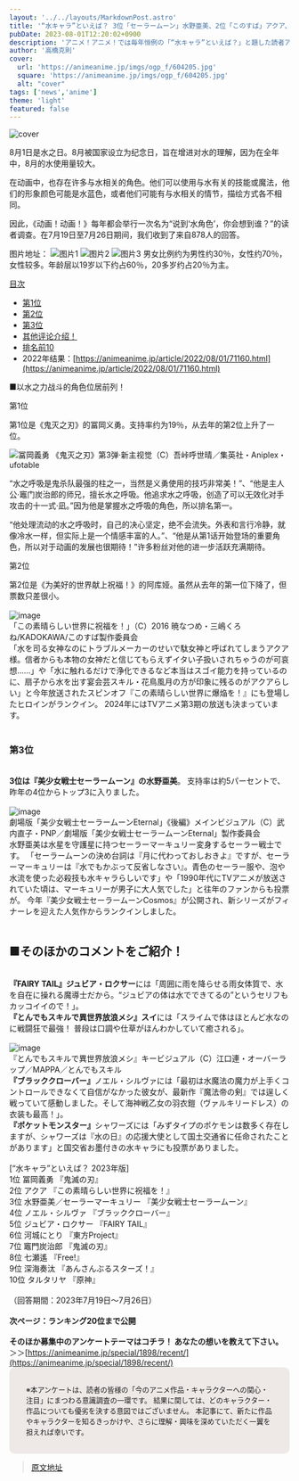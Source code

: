 ```yaml
---
layout: '../../layouts/MarkdownPost.astro'
title: '“水キャラ”といえば？ 3位「セーラームーン」水野亜美、2位「このすば」アクア、1位は「鬼滅の刃」冨岡義勇 ＜23年版＞'
pubDate: 2023-08-01T12:20:02+0900
description: 'アニメ！アニメ！では毎年恒例の「“水キャラ”といえば？」と題した読者アンケートを実施しました。結果を発表します。'
author: '高橋克則'
cover:
  url: 'https://animeanime.jp/imgs/ogp_f/604205.jpg'
  square: 'https://animeanime.jp/imgs/ogp_f/604205.jpg'
  alt: "cover"
tags: ['news','anime']
theme: 'light'
featured: false
---
```


![cover](https://animeanime.jp/imgs/ogp_f/604205.jpg)

8月1日是水之日。8月被国家设立为纪念日，旨在增进对水的理解，因为在全年中，8月的水使用量较大。

在动画中，也存在许多与水相关的角色。他们可以使用与水有关的技能或魔法，他们的形象颜色可能是水蓝色，或者他们可能有与水相关的情节，描绘方式各不相同。

因此，《动画！动画！》每年都会举行一次名为“说到‘水角色’，你会想到谁？”的读者调查。在7月19日至7月26日期间，我们收到了来自878人的回答。

图片地址：
![图片1](https://example.com/image1.jpg)
![图片2](https://example.com/image2.jpg)
![图片3](https://example.com/image3.jpg)
男女比例约为男性约30％，女性约70％，女性较多。年龄层以19岁以下约占60％，20多岁约占20％为主。 

[目次](#title)
- [第1位](#list01)
- [第2位](#list02)
- [第3位](#list03)
- [其他评论介绍！](#list04)
- [排名前10](#list05)
- 2022年结果：[https://animeanime.jp/article/2022/08/01/71160.html](https://animeanime.jp/article/2022/08/01/71160.html)

■以水之力战斗的角色位居前列！

第1位

第1位是《鬼灭之刃》的冨岡义勇。支持率约为19％，从去年的第2位上升了一位。

![冨岡義勇](https://animeanime.jp/imgs/zoom/604133.jpg)
《鬼灭之刃》第3弹·新主视觉（C）吾峠呼世晴／集英社・Aniplex・ufotable

“水之呼吸是鬼杀队最强的柱之一，当然是义勇使用的技巧非常美！”、“他是主人公·竈门炭治郎的师兄，擅长水之呼吸。他追求水之呼吸，创造了可以无效化对手攻击的十一式·凪。”因为他是掌握水之呼吸的角色，所以排名第一。

“他处理流动的水之呼吸时，自己的决心坚定，绝不会流失。外表和言行冷静，就像冷水一样，但实际上是一个情感丰富的人。”、“他是从第1话开始登场的重要角色，所以对于动画的发展也很期待！”许多粉丝对他的进一步活跃充满期待。

第2位

第2位是《为美好的世界献上祝福！》的阿库娅。虽然从去年的第一位下降了，但票数只差很小。
<br><br>![image](https://animeanime.jp/imgs/zoom/604205.jpg)<br>「この素晴らしい世界に祝福を！」（C）2016 暁なつめ・三嶋くろね/KADOKAWA/このすば製作委員会<br>「水を司る女神なのにトラブルメーカーのせいで駄女神と呼ばれてしまうアクア様。信者からも本物の女神だと信じてもらえずイタい子扱いされちゃうのが可哀想……」や「水に触れるだけで浄化できるなど本当はスゴイ能力を持っているのに、扇子から水を出す宴会芸スキル・花鳥風月の方が印象に残るのがアクアらしい」と今年放送されたスピンオフ『この素晴らしい世界に爆焔を！』にも登場したヒロインがランクイン。 2024年にはTVアニメ第3期の放送も決まっています。 <br><br><h3 id="list03" class="subtitle">第3位</h3><br><span class="underline"><span style="font-weight:bold;">3位は『美少女戦士セーラームーン』の水野亜美</span></span>。 支持率は約5パーセントで、昨年の4位からトップ3に入りました。 <br><br>![image](https://animeanime.jp/imgs/zoom/604204.jpg)<br>劇場版「美少女戦士セーラームーンEternal」《後編》メインビジュアル（C）武内直子・PNP／劇場版「美少女戦士セーラームーンEternal」製作委員会<br>水野亜美は水星を守護星に持つセーラーマーキュリー変身するセーラー戦士です。 「セーラームーンの決め台詞は『月に代わっておしおきよ』ですが、セーラーマーキュリーは『水でもかぶって反省しなさい』。青色のセーラー服や、泡や水流を使った必殺技も水キャラらしいです」や「1990年代にTVアニメが放送されていた頃は、マーキュリーが男子に大人気でした」と往年のファンからも投票が。 今年『美少女戦士セーラームーンCosmos』が公開され、新シリーズがフィナーレを迎えた人気作からランクインしました。 <br><br><h2 id="list04" class="title02" style="border-color:#61caff">■そのほかのコメントをご紹介！ </h2><br><span style="font-weight:bold;">『FAIRY TAIL』ジュビア・ロクサー</span>には「周囲に雨を降らせる雨女体質で、水を自在に操れる魔導士だから。“ジュビアの体は水でできてるの”というセリフもカッコイイので！」。 <br><span style="font-weight:bold;">『とんでもスキルで異世界放浪メシ』スイ</span>には「スライムで体はほとんど水なのに戦闘狂で最強！ 普段は口調や仕草がほんわかしていて癒される」。
<br><br>![image](https://animeanime.jp/imgs/zoom/604135.jpg)<br>『とんでもスキルで異世界放浪メシ』キービジュアル（C）江口連・オーバーラップ／MAPPA／とんでもスキル<br><span style="font-weight:bold;">『ブラッククローバー』</span>ノエル・シルヴァには「最初は水魔法の魔力が上手くコントロールできなくて自信がなかった彼女が、最新作『魔法帝の剣』では逞しく戦っていて感動しました。そして海神戦乙女の羽衣鎧（ヴァルキリードレス）の衣装も最高！」。<br><span style="font-weight:bold;">『ポケットモンスター』</span>シャワーズには「みずタイプのポケモンは数多く存在しますが、シャワーズは『水の日』の応援大使として国土交通省に任命されたことがあります」と国交省お墨付きの水キャラにも投票がありました。<br><br>[“水キャラ”といえば？ 2023年版]<br>1位 冨岡義勇 『鬼滅の刃』<br>2位 アクア 『この素晴らしい世界に祝福を！』<br>3位 水野亜美／セーラーマーキュリー 『美少女戦士セーラームーン』<br>4位 ノエル・シルヴァ 『ブラッククローバー』<br>5位 ジュビア・ロクサー 『FAIRY TAIL』<br>6位 河城にとり 『東方Project』<br>7位 竈門炭治郎 『鬼滅の刃』<br>8位 七瀬遙 『Free!』<br>9位 深海奏汰 『あんさんぶるスターズ！』<br>10位 タルタリヤ 『原神』<br><br>（回答期間：2023年7月19日～7月26日）<br><br><span style="font-weight:bold;">次ページ：ランキング20位まで公開</span><br><br><span style="font-weight:bold;">そのほか募集中のアンケートテーマはコチラ！ あなたの想いを教えて下さい。 </span>＞＞[https://animeanime.jp/special/1898/recent/](https://animeanime.jp/special/1898/recent/)</ul><br><div style="background-color:#eee9e6; border-radius:10px; padding:30px;"><span style="font-size:90%">※本アンケートは、読者の皆様の「今のアニメ作品・キャラクターへの関心・注目」にまつわる意識調査の一環です。 結果に関しては、どのキャラクター・作品についても優劣を決する意図ではございません。 本記事にて、新たに作品やキャラクターを知るきっかけや、さらに理解・興味を深めていただく一翼を担えれば幸いです。</span></div>

>[原文地址](https://animeanime.jp/article/2023/08/01/78995.html)  